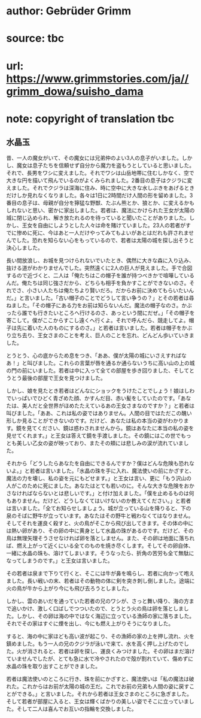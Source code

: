 # author: Gebrüder Grimm
# source: tbc
# url: https://www.grimmstories.com/ja//grimm_dowa/suisho_dama
# note: copyright of translation tbc

## 水晶玉 

昔、一人の魔女がいて、その魔女には兄弟仲のよい3人の息子がいました。しかし、魔女は息子たちを信頼せず自分から魔力を盗もうとしていると思いました。それで、長男をワシに変えました。それでワシは山岳地帯に住むしかなく、空で大きな円を描いて飛んでいるのがよくみられました。2番目の息子はクジラに変えました。それでクジラは深海に住み、時に空中に大きな水しぶきをあげるときだけしか見れなくなりました。各々は1日に2時間だけ人間の形を留めました。3番目の息子は、母親が自分を獰猛な野獣、たぶん熊とか、狼とか、に変えるかもしれないと思い、密かに家出しました。若者は、魔法にかけられた王女が太陽の城に閉じ込められ、解き放たれるのを待っていると聞いたことがありました。しかし、王女を自由にしようとした人々は命を賭けていました。23人の若者がすでに惨めに死に、今はあと一人だけやってみてもよいがあとはだれも許されませんでした。恐れを知らない心をもっているので、若者は太陽の城を探し出そうと決心しました。

長い間放浪し、お城を見つけられないでいたとき、偶然に大きな森に入り込み、抜ける道がわかりませんでした。突然遠くに2人の巨人が見えました。手で合図するので近づくと、二人は「俺たちはこの帽子を誰が持つべきかで喧嘩しているんだ。俺たちは同じ強さだから、どちらも相手を負かすことができないのさ。それでさ、小さい人たちは俺たちより賢いだろ。だからお前に決めてもらいたいんだ。」と言いました。「古い帽子のことでどうして言い争うの？」とその若者は尋ねました。「その帽子にある力をお前は知らないんだ。魔法の帽子なのさ。かぶったら誰でも行きたいところへ行けるのさ、あっという間にだぜ。」「その帽子を寄こして。僕がここからすこし遠くへ行くよ。それで呼んだら、競走してよ。帽子は先に着いた人のものにするのさ。」と若者は言いました。若者は帽子をかぶり立ち去り、王女さまのことを考え、巨人のことを忘れ、どんどん歩いていきました。

とうとう、心の底からため息をつき、「ああ、僕が太陽の城にいさえすればなあ！」と叫びました。これらの言葉が唇を通るか通らないうちに高い山の上の城の門の前にいました。若者は中に入って全ての部屋を歩き回りました、そしてとうとう最後の部屋で王女を見つけました。

しかし、娘を見たとき若者はどんなにショックをうけたことでしょう！娘はしわでいっぱいでひどく青ざめた顔、かすんだ目、赤い髪をしていたのです。「あなたは、美人だと全世界がほめたたえているあの王女さまなのですか？」と若者は叫びました。「ああ、これは私の姿ではありません。人間の目ではただこの醜い形しか見ることができないのです。だけど、あなたは私の本当の姿がわかります。鏡を見てください、鏡は惑わされませんから。鏡はあなたに本当の私の姿を見せてくれます。」と王女は答えて鏡を手渡しました。その鏡にはこの世でもっとも美しい乙女の姿が映っており、またその頬には悲しみの涙が流れていました。

それから「どうしたらあなたを自由にできるんですか？僕はどんな危険も恐れないよ。」と若者は言いました。「水晶の珠を手に入れ、魔法使いの前にかざすと、魔法の力を壊し、私の姿を元にもどせます。」と王女は言い、更に「もう沢山の人がこのために死にました。あなたはとても若いのに。そんな大きな危険をおかさなければならないとは悲しいです。」と付け加えました。「僕を止めるものは何もありません。だけど、どうしなくてはいけないのか教えてください。」と若者は言いました。「全てお知らせしましょう。城が立っている山を降りると、下の泉のそばに野牛が立っています。あなたはその野牛と戦わなくてはなりません。そしてそれを運良く殺すと、火の鳥がそこから飛び出してきます。その体の中には熱い卵があり、その卵の中に黄身として水晶の珠があるのです。だけど、その鳥は無理矢理そうさせなければ卵を落としません。また、その卵は地面に落ちれば、燃え上がって近くにいる全てのものを焼き尽くします。そしてその卵自体、一緒に水晶の珠も、溶けてしまいます。そうなったら、折角の苦労も全て無駄になってしまうのです。」と王女は言いました。

その若者は泉まで下りて行くと、そこには牛が鼻を鳴らし、若者に向かって咆えました。長い戦いの末、若者はその動物の体に剣を突き刺し倒しました。途端に火の鳥が牛から上がり今にも飛び去ろうとしました。

しかし、雲のあいだを通っていた若者の兄のワシが、さっと舞い降り、海の方まで追いかけ、激しく口ばしでつついたので、とうとう火の鳥は卵を落としました。しかし、その卵は海の中ではなく海辺に立っている漁師の家に落ちました。それでその家はすぐに煙を出し、今にも燃え上がりそうになりました。

すると、海の中に家ほども高い波が起こり、その漁師の家の上を押し流れ、火を鎮めました。もう一人の兄のクジラが泳いで来て、水を高く押し上げたのでした。火が消されると、若者は卵を探し、運良くみつけました。その卵はまだ溶けていませんでしたが、とても急に水で冷やされたので殻が割れていて、傷めずに水晶の珠を取り出すことができました。

若者は魔法使いのところに行き、珠を前にかざすと、魔法使いは「私の魔法は破れた。これからはお前が太陽の城の王だ。これでお前の兄弟も人間の姿に戻すことができる。」と言いました。それから若者は王女さまのところに急ぎました。そして若者が部屋に入ると、王女は輝くばかりの美しい姿でそこに立っていました。そして二人は喜んでお互いの指輪を交換しました。
